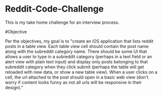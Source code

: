 # Reddit-Code-Challenge


This is my take home challenge for an interview process. 


#Objective

Per the objectives, my goal is to "create an iOS application that lists reddit posts in a table view. Each table view cell should contain the post name along with the subreddit category name. There should be some UI that allows a user to type in a subreddit category (perhaps in a text field or an alert view with plain text input) and display only posts belonging to that subreddit category when they click submit (perhaps the table will get reloaded with new data, or show a new table view). When a user clicks on a cell, the url attached to the post should open in a basic web view (don't worry if content looks funny as not all urls will be responsive in their design)."
